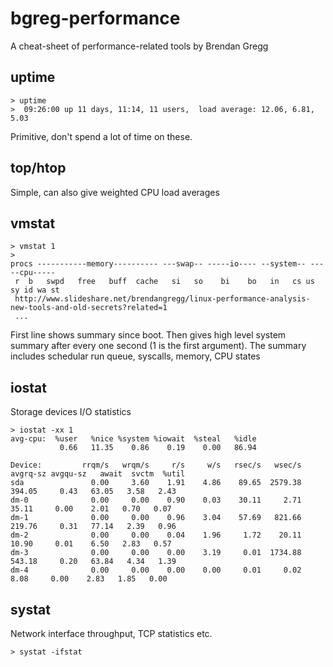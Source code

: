 # bgreg-performance
A cheat-sheet of performance-related tools by Brendan Gregg

## uptime
```
> uptime
>  09:26:00 up 11 days, 11:14, 11 users,  load average: 12.06, 6.81, 5.03
```

Primitive, don't spend a lot of time on these.

## top/htop
Simple, can also give weighted CPU load averages

## vmstat
```
> vmstat 1
> 
procs -----------memory---------- ---swap-- -----io---- --system-- -----cpu-----
 r  b   swpd   free   buff  cache   si   so    bi    bo   in   cs us sy id wa st
 http://www.slideshare.net/brendangregg/linux-performance-analysis-new-tools-and-old-secrets?related=1
 ...
```
First line shows summary since boot. Then gives high level system summary after every one second (1 is the first argument). The summary includes schedular run queue, syscalls, memory, CPU states

## iostat
Storage devices I/O statistics
```
> iostat -xx 1
avg-cpu:  %user   %nice %system %iowait  %steal   %idle
           0.66   11.35    0.86    0.19    0.00   86.94

Device:         rrqm/s   wrqm/s     r/s     w/s   rsec/s   wsec/s avgrq-sz avgqu-sz   await  svctm  %util
sda               0.00     3.60    1.91    4.86    89.65  2579.38   394.05     0.43   63.05   3.58   2.43
dm-0              0.00     0.00    0.90    0.03    30.11     2.71    35.11     0.00    2.01   0.70   0.07
dm-1              0.00     0.00    0.96    3.04    57.69   821.66   219.76     0.31   77.14   2.39   0.96
dm-2              0.00     0.00    0.04    1.96     1.72    20.11    10.90     0.01    6.50   2.83   0.57
dm-3              0.00     0.00    0.00    3.19     0.01  1734.88   543.18     0.20   63.84   4.34   1.39
dm-4              0.00     0.00    0.00    0.00     0.01     0.02     8.08     0.00    2.83   1.85   0.00
```

## systat
Network interface throughput, TCP statistics etc.
```
> systat -ifstat
```
